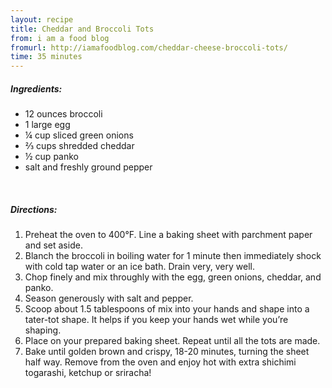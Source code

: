 ```yaml
---
layout: recipe
title: Cheddar and Broccoli Tots
from: i am a food blog
fromurl: http://iamafoodblog.com/cheddar-cheese-broccoli-tots/
time: 35 minutes
---
```


##### Ingredients:

* 12 ounces broccoli
* 1 large egg
* ¼ cup sliced green onions
* ⅔ cups shredded cheddar
* ½ cup panko
* salt and freshly ground pepper

<br>

##### Directions:

1. Preheat the oven to 400°F. Line a baking sheet with parchment paper and set aside.
2. Blanch the broccoli in boiling water for 1 minute then immediately shock with cold tap water or an ice bath. Drain very, very well.
3. Chop finely and mix throughly with the egg, green onions, cheddar, and panko. 
4. Season generously with salt and pepper. 
5. Scoop about 1.5 tablespoons of mix into your hands and shape into a tater-tot shape. It helps if you keep your hands wet while you’re shaping. 
6. Place on your prepared baking sheet. Repeat until all the tots are made. 
7. Bake until golden brown and crispy, 18-20 minutes, turning the sheet half way. Remove from the oven and enjoy hot with extra shichimi togarashi, ketchup or sriracha!
